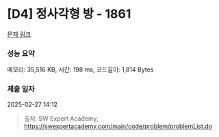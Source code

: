 # [D4] 정사각형 방 - 1861 

[문제 링크](https://swexpertacademy.com/main/code/problem/problemDetail.do?contestProbId=AV5LtJYKDzsDFAXc) 

### 성능 요약

메모리: 35,516 KB, 시간: 198 ms, 코드길이: 1,814 Bytes

### 제출 일자

2025-02-27 14:12



> 출처: SW Expert Academy, https://swexpertacademy.com/main/code/problem/problemList.do